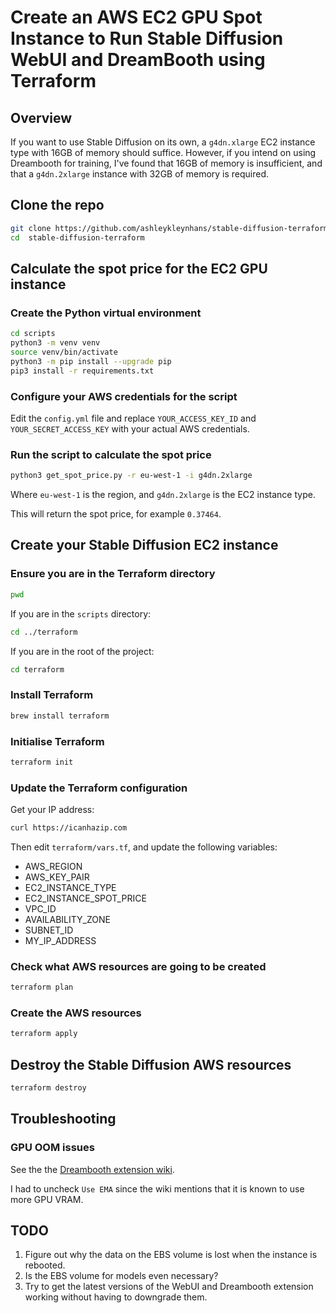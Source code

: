 # Create an AWS EC2 GPU Spot Instance to Run Stable Diffusion WebUI and DreamBooth using Terraform

## Overview

If you want to use Stable Diffusion on its own, a `g4dn.xlarge`
EC2 instance type with 16GB of memory should suffice.  However,
if you intend on using Dreambooth for training, I've found that
16GB of memory is insufficient, and that a `g4dn.2xlarge`
instance with 32GB of memory is required.

## Clone the repo

```bash
git clone https://github.com/ashleykleynhans/stable-diffusion-terraform.git
cd  stable-diffusion-terraform
```

## Calculate the spot price for the EC2 GPU instance

### Create the Python virtual environment

```bash
cd scripts
python3 -m venv venv
source venv/bin/activate
python3 -m pip install --upgrade pip
pip3 install -r requirements.txt
```

### Configure your AWS credentials for the script

Edit the `config.yml` file and replace `YOUR_ACCESS_KEY_ID`
and `YOUR_SECRET_ACCESS_KEY` with your actual AWS credentials.

### Run the script to calculate the spot price

```bash
python3 get_spot_price.py -r eu-west-1 -i g4dn.2xlarge
```

Where `eu-west-1` is the region, and `g4dn.2xlarge` is the EC2
instance type.

This will return the spot price, for example `0.37464`.

## Create your Stable Diffusion EC2 instance

### Ensure you are in the Terraform directory

```bash
pwd
```

If you are in the `scripts` directory:

```bash
cd ../terraform
```

If you are in the root of the project:

```bash
cd terraform
```

### Install Terraform

```bash
brew install terraform
```

### Initialise Terraform

```bash
terraform init
```

### Update the Terraform configuration

Get your IP address:

```bash
curl https://icanhazip.com
```

Then edit `terraform/vars.tf`, and update the following variables:

* AWS_REGION
* AWS_KEY_PAIR
* EC2_INSTANCE_TYPE
* EC2_INSTANCE_SPOT_PRICE
* VPC_ID
* AVAILABILITY_ZONE
* SUBNET_ID
* MY_IP_ADDRESS

### Check what AWS resources are going to be created

```bash
terraform plan
```

### Create the AWS resources

```bash
terraform apply
```

## Destroy the Stable Diffusion AWS resources

```bash
terraform destroy
```

## Troubleshooting

### GPU OOM issues

See the the [Dreambooth extension wiki](https://github.com/d8ahazard/sd_dreambooth_extension/wiki/Troubleshooting#OOM).

I had to uncheck `Use EMA` since the wiki mentions
that it is known to use more GPU VRAM.

## TODO

1. Figure out why the data on the EBS volume is lost
   when the instance is rebooted.
2. Is the EBS volume for models even necessary?
3. Try to get the latest versions of the WebUI and
   Dreambooth extension working without having to
   downgrade them.